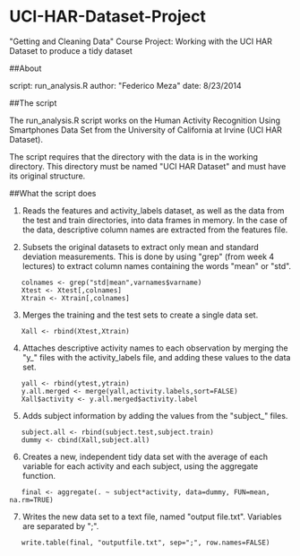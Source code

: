 UCI-HAR-Dataset-Project
=======================

"Getting and Cleaning Data" Course Project: Working with the UCI HAR Dataset to produce a tidy dataset

##About

script: run_analysis.R
author: "Federico Meza"
date: 8/23/2014

##The script

The run_analysis.R script works on the Human Activity Recognition Using Smartphones Data Set from the University of California at Irvine (UCI HAR Dataset).

The script requires that the directory with the data is in the working directory.
This directory must be named "UCI HAR Dataset" and must have its original structure.

##What the script does

1. Reads the features and activity_labels dataset, as well as the data from the test and train directories, into data frames in memory. In the case of the data, descriptive column names are extracted from the features file.

2. Subsets the original datasets to extract only mean and standard deviation measurements. This is done by using "grep" (from week 4 lectures) to extract column names containing the words "mean" or "std".
  ```
     colnames <- grep("std|mean",varnames$varname)
     Xtest <- Xtest[,colnames]
     Xtrain <- Xtrain[,colnames]
  ```

3. Merges the training and the test sets to create a single data set.
  ```
     Xall <- rbind(Xtest,Xtrain)
  ```

4. Attaches descriptive activity names to each observation by merging the "y_" files with the activity_labels file, and adding these values to the data set.
  ```
     yall <- rbind(ytest,ytrain)
     y.all.merged <- merge(yall,activity.labels,sort=FALSE)
     Xall$activity <- y.all.merged$activity.label
  ```

5. Adds subject information by adding the values from the "subject_" files.
  ```
     subject.all <- rbind(subject.test,subject.train)
     dummy <- cbind(Xall,subject.all)
  ```

6. Creates a new, independent tidy data set with the average of each variable for each activity and each subject, using the aggregate function.
  ```
     final <- aggregate(. ~ subject*activity, data=dummy, FUN=mean, na.rm=TRUE)
  ```

7. Writes the new data set to a text file, named "output file.txt". Variables are separated by ";".
  ```
     write.table(final, "outputfile.txt", sep=";", row.names=FALSE)
  ```
